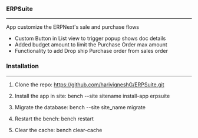 ### ERPSuite
<hr/>

App customize the ERPNext's sale and purchase flows


 * Custom Button in List view to trigger popup shows doc details
 * Added budget amount to limit the Purchase Order max amount
 * Functionality to add Drop ship Purchase order from sales order



### Installation
<hr>

1. Clone the repo: https://github.com/harivigneshG/ERPSuite.git

1. Install the app in site: bench --site sitename install-app erpsuite

1. Migrate the database: bench --site site_name migrate

1. Restart the bench: bench restart

1. Clear the cache: bench clear-cache

